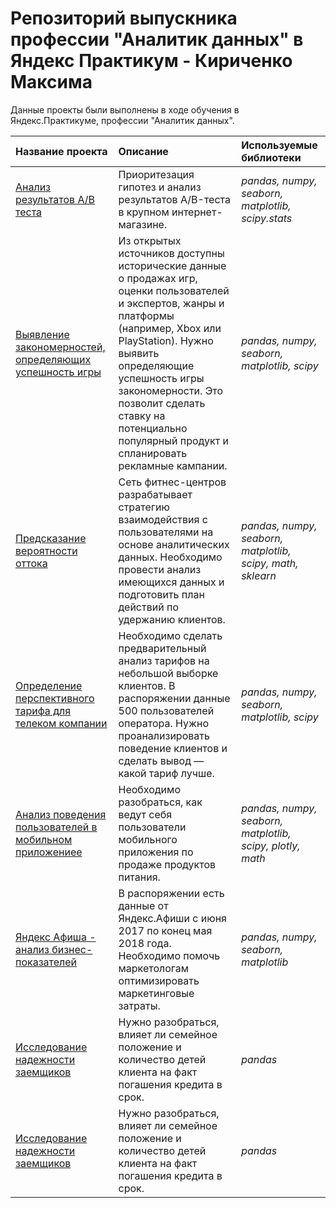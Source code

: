 # Репозиторий выпускника профессии "Аналитик данных" в Яндекс Практикум - Кириченко Максима


Данные проекты были выполнены в ходе обучения в Яндекс.Практикуме, профессии "Аналитик данных".


| Название проекта | Описание | Используемые библиотеки | 
| :---------------------- | :---------------------- | :---------------------- |
| [Анализ результатов A/B теста](analysis_of_AB_test_results_in_the_online_store) | Приоритезация гипотез и анализ результатов A/B-теста в крупном интернет-магазине.| *pandas, numpy, seaborn, matplotlib, scipy.stats*  |
| [Выявление закономерностей, определяющих успешность игры](identify_patterns_that_determine_the_success_of_the_game) | Из открытых источников доступны исторические данные о продажах игр, оценки пользователей и экспертов, жанры и платформы (например, Xbox или PlayStation). Нужно выявить определяющие успешность игры закономерности. Это позволит сделать ставку на потенциально популярный продукт и спланировать рекламные кампании.| *pandas, numpy, seaborn, matplotlib, scipy*  |
| [Предсказание вероятности оттока](predict_the_probability_of_churn) | Сеть фитнес-центров разрабатывает стратегию взаимодействия с пользователями на основе аналитических данных. Необходимо провести анализ имеющихся данных и подготовить план действий по удержанию клиентов.| *pandas, numpy, seaborn, matplotlib, scipy, math, sklearn* |
| [Определение перспективного тарифа для телеком компании](promising_tariff_for_a_telecom_company) | Необходимо сделать предварительный анализ тарифов на небольшой выборке клиентов. В распоряжении данные 500 пользователей оператора. Нужно проанализировать поведение клиентов и сделать вывод — какой тариф лучше.| *pandas, numpy, seaborn, matplotlib, scipy* |
| [Анализ поведения пользователей в мобильном приложениее](user_behavior_in_the_mobile_app) | Необходимо разобраться, как ведут себя пользователи мобильного приложения по продаже продуктов питания.| *pandas, numpy, seaborn, matplotlib, scipy, plotly, math* |
| [Яндекс Афиша - анализ бизнес-показателей](yandex_afish_analytics) | В распоряжении есть данные от Яндекс.Афиши с июня 2017 по конец мая 2018 года. Необходимо помочь маркетологам оптимизировать маркетинговые затраты.| *pandas, numpy, seaborn, matplotlib* |
| [Исследование надежности заемщиков](study_of_the_reliability_of_bank_borrowers) |  Нужно разобраться, влияет ли семейное положение и количество детей клиента на факт погашения кредита в срок.| *pandas* |
| [Исследование надежности заемщиков](study_of_the_reliability_of_bank_borrowers) |  Нужно разобраться, влияет ли семейное положение и количество детей клиента на факт погашения кредита в срок.| *pandas* |

